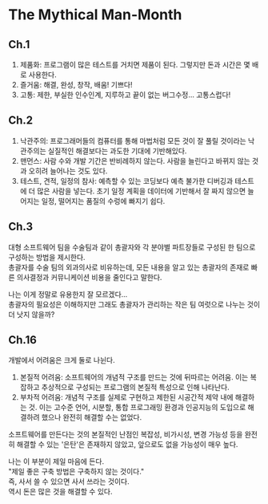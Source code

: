 The Mythical Man-Month
=====
Ch.1
---
1. 제품화: 프로그램이 많은 테스트를 거치면 제품이 된다. 그렇지만 돈과 시간은 몇 배로 사용한다.
2. 즐거움: 해결, 완성, 창작, 배움! 기쁘다!
3. 고통: 제한, 부실한 인수인계, 지루하고 끝이 없는 버그수정... 고통스럽다!

Ch.2
---
1. 낙관주의: 프로그래머들의 컴퓨터를 통해 마법처럼 모든 것이 잘 풀릴 것이라는 낙관주의는 실질적인 해결보다는 과도한 기대에 기반해있다.
2. 맨먼스: 사람 수와 개발 기간은 반비례하지 않는다. 사람을 늘린다고 바뀌지 않는 것과 오히려 늘어나는 것도 있다.
3. 테스트, 견적, 일정의 참사: 예측할 수 있는 코딩보다 예측 불가한 디버깅과 테스트에 더 많은 사람을 넣는다. 초기 일정 계획을 데이터에 기반해서 잘 짜지 않으면 늘어지는 일정, 떨어지는 품질의 수렁에 빠지기 쉽다.

Ch.3
---
대형 소프트웨어 팀을 수술팀과 같이 총괄자와 각 분야별 파트장들로 구성된 한 팀으로 구성하는 방법을 제시한다.   
총괄자를 수술 팀의 외과의사로 비유하는데, 모든 내용을 알고 있는 총괄자의 존재로 빠른 의사결정과 커뮤니케이션 비용을 줄인다고 말한다.   

나는 이게 정말로 유용한지 잘 모르겠다...   
총괄자의 필요성은 이해하지만 그래도 총괄자가 관리하는 작은 팀 여럿으로 나누는 것이 더 낫지 않을까?   

Ch.16
---
개발에서 어려움은 크게 둘로 나뉜다.   
1. 본질적 어려움: 소프트웨어의 개념적 구조를 만드는 것에 뒤따르는 어려움. 이는 복잡하고 추상적으로 구성되는 프로그램의 본질적 특성으로 인해 나타난다.   
2. 부차적 어려움: 개념적 구조를 실제로 구현하고 제한된 시공간적 제약 내에 해결하는 것. 이는 고수준 언어, 시분할, 통합 프로그래밍 환경과 인공지능의 도입으로 해결하려 했으나 완전히 해결할 수는 없었다.

소프트웨어를 만든다는 것의 본질적인 난점인 복잡성, 비가시성, 변경 가능성 등을 완전히 해결할 수 있는 '은탄'은 존재하지 않았고, 앞으로도 없을 가능성이 매우 높다.   

나는 이 부분이 제일 마음에 든다.   
"제일 좋은 구축 방법은 구축하지 않는 것이다."   
즉, 사서 쓸 수 있으면 사서 쓰라는 것이다.   
역시 돈은 많은 것을 해결할 수 있다.   
